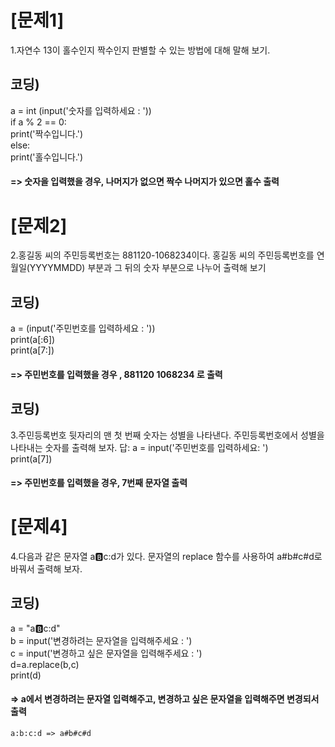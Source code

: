 # [문제1]
1.자연수 13이 홀수인지 짝수인지 판별할 수 있는 방법에 대해 말해 보기.
## 코딩)
a = int (input('숫자를 입력하세요 : ')) \
if a % 2 == 0:\
    print('짝수입니다.')\
else:\
    print('홀수입니다.')

#### => 숫자을 입력했을 경우, 나머지가 없으면 짝수 나머지가 있으면 홀수 출력


# [문제2]
2.홍길동 씨의 주민등록번호는 881120-1068234이다. 홍길동 씨의 주민등록번호를 연월일(YYYYMMDD) 부분과 그 뒤의 숫자 부분으로 나누어 출력해 보기
## 코딩)
a = (input('주민번호를 입력하세요 : ')) \
print(a[:6]) \
print(a[7:])

#### => 주민번호를 입력했을 경우 , 881120  1068234 로 출력

## 코딩)
3.주민등록번호 뒷자리의 맨 첫 번째 숫자는 성별을 나타낸다. 주민등록번호에서 성별을 나타내는 숫자를 출력해 보자.
답:
a = input('주민번호를 입력하세요: ') \
print(a[7])

#### => 주민번호를 입력했을 경우, 7번째 문자열 출력

# [문제4]
4.다음과 같은 문자열 a:b:c:d가 있다. 문자열의 replace 함수를 사용하여 a#b#c#d로 바꿔서 출력해 보자.
## 코딩)
a = "a:b:c:d" \
b = input('변경하려는 문자열을 입력해주세요 : ') \
c = input('변경하고 싶은 문자열을 입력해주세요 : ') \
d=a.replace(b,c) \
print(d)

#### => a에서 변경하려는 문자열 입력해주고, 변경하고 싶은 문자열을 입력해주면 변경되서 출력 
	a:b:c:d => a#b#c#d 
